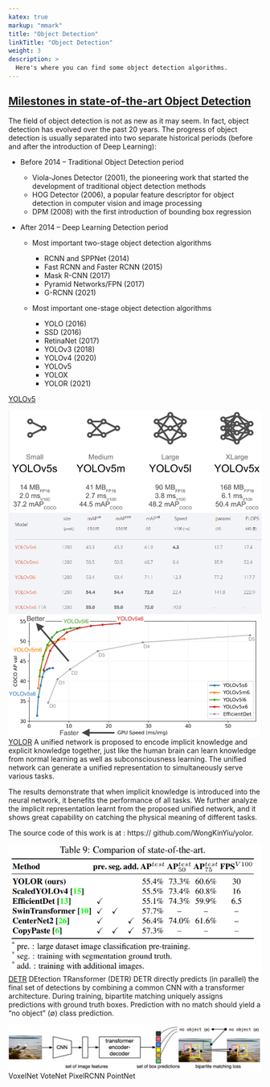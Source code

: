```yaml
---
katex: true
markup: "mmark"
title: "Object Detection"
linkTitle: "Object Detection"
weight: 3
description: >
  Here's where you can find some object detection algorithms.
---
```

## [Milestones in state-of-the-art Object Detection](https://viso.ai/deep-learning/object-detection/)
The field of object detection is not as new as it may seem. In fact, object detection has evolved over the past 20 years. The progress of object detection is usually separated into two separate historical periods (before and after the introduction of Deep Learning):

* Before 2014 – Traditional Object Detection period
  * Viola-Jones Detector (2001), the pioneering work that started the development of traditional object detection methods
  * HOG Detector (2006), a popular feature descriptor for object detection in computer vision and image processing
  * DPM (2008) with the first introduction of bounding box regression

* After 2014 – Deep Learning Detection period
  * Most important two-stage object detection algorithms
    * RCNN and SPPNet (2014)
    * Fast RCNN and Faster RCNN (2015)
    * Mask R-CNN (2017)
    * Pyramid Networks/FPN (2017)
    * G-RCNN (2021)

  * Most important one-stage object detection algorithms
    * YOLO (2016)
    * SSD (2016)
    * RetinaNet (2017)
    * YOLOv3 (2018)
    * YOLOv4 (2020)
    * YOLOv5
    * YOLOX
    * YOLOR (2021)

[YOLOv5](https://pytorch.org/hub/ultralytics_yolov5)

<img src="Yolov5.PNG"
   alt="Network"
   style="float: left; margin-right: 10px;" />
<img src="Yolov5_2.PNG"
   alt="Network"
   style="float: left; margin-right: 10px;" />
<img src="Yolov5_3.PNG"
   alt="Network"
   style="float: left; margin-right: 10px;" />

[YOLOR](https://arxiv.org/pdf/2105.04206v1.pdf)
A unified network is proposed to
encode implicit knowledge and explicit knowledge together,
just like the human brain can learn knowledge from normal
learning as well as subconsciousness learning. The unified
network can generate a unified representation to simultaneously serve various tasks. 

The results demonstrate
that when implicit knowledge is introduced into the neural
network, it benefits the performance of all tasks. We further
analyze the implicit representation learnt from the proposed
unified network, and it shows great capability on catching
the physical meaning of different tasks. 

The source code of
this work is at : https:// github.com/WongKinYiu/yolor.

<img src="YOLOR_Compare.PNG"
   alt="Network"
   style="float: left; margin-right: 10px;" />

[DETR](https://arxiv.org/pdf/2005.12872v3.pdf)
DEtection TRansformer (DETR)
DETR directly predicts (in parallel) the final set of detections by combining
a common CNN with a transformer architecture. During training, bipartite matching
uniquely assigns predictions with ground truth boxes. Prediction with no match should
yield a “no object” (∅) class prediction.

<img src="DETR.PNG"
   alt="Network"
   style="float: left; margin-right: 10px;" />
VoxelNet
VoteNet
PixelRCNN
PointNet
